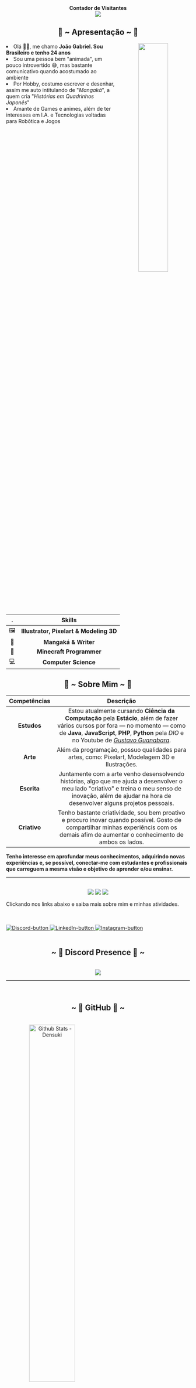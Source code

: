 <!-- 
Links & Modelos
https://github.com/HerXayah/HerXayah/blob/master/README.md
https://devicon.dev/
https://dev.to/envoy_/150-badges-for-github-pnk#social
https://github.com/rafaballerini/rafaballerini/

&nbsp; = Espaço em branco pro texto.
-->

<div align="center"> 
  <strong>Contador de Visitantes</strong><br>
  <img src="https://profile-counter.glitch.me/Densuki/count.svg" />
</div>

<div>
<h2 align="center"> 🦊 ~ Apresentação ~ 🦊 </h2>
  <div align="center">
<img src="https://imgur.com/Y29t28k.png" align="right" width="40%" height="40%">
  </div>
  
<li>Olá 👋🏻, me chamo <strong>João Gabriel. Sou Brasileiro e tenho 24 anos</strong></li>
<!-- <li>No ambiente virutal atendo pelos Pseudônimos de "<strong>Yukiri Densuki</strong>" e "<strong>Ryusei Orihara"</strong></li> -->
<li>Sou uma pessoa bem "animada", um pouco introvertido 😅, mas bastante comunicativo quando acostumado ao ambiente</li>
<li>Por Hobby, costumo escrever e desenhar, assim me auto intitulando de "<em>Mangaká</em>", a quem cria "<em>Histórias em Quadrinhos Japonês</em>"</li>
<li>Amante de Games e animes, além de ter interesses em I.A. e Tecnologias voltadas para Robôtica e Jogos</li>
<br><br><br>
</div>

  | . | Skills |
  | :------: | :------: |
  | 🖼 | **Illustrator, Pixelart & Modeling 3D** |
  | 📖 | **Mangaká & Writer** |
  | 🧱 | **Minecraft Programmer** |
  | 💻 | **Computer Science** |

<div>
<h2 align="center"> 🦊 ~ Sobre Mim ~ 🦊 </h2>
  <div align="center">
<!-- <img src="https://64.media.tumblr.com/e1f1c97123ae217eb731500e502e0083/tumblr_n9dxcikmIU1qc9zfzo7_r1_250.gif" align="left"> -->
  </div>

  | Competências | Descrição |
  | :------: | :------: |
  | **Estudos** | Estou atualmente cursando **Ciência da Computação** pela **Estácio**, além de fazer vários cursos por fora — no momento — como de **Java**, **JavaScript**, **PHP**, **Python** pela *DIO* e no Youtube de *[Gustavo Guanabara](https://www.youtube.com/c/CursoemVídeo/)*. |
  | **Arte** | Além da programação, possuo qualidades para artes, como: Pixelart, Modelagem 3D e Ilustrações. |
  | **Escrita** | Juntamente com a arte venho desensolvendo histórias, algo que me ajuda a desenvolver o meu lado "criativo" e treina o meu senso de inovação, além de ajudar na hora de desenvolver alguns projetos pessoais. |
  | **Criativo** | Tenho bastante criatividade, sou bem proativo e procuro inovar quando possível. Gosto de compartilhar minhas experiêncis com os demais afim de aumentar o conhecimento de ambos os lados. |

  **Tenho interesse em aprofundar meus conhecimentos, adquirindo novas experiências e, se possível, conectar-me com estudantes e profissionais que carreguem a mesma visão e objetivo de aprender e/ou ensinar.**
</div>
<hr><br>

<!-- <div>
  <h2 align="center">~ 📇 𝓚𝓷𝓸𝔀𝓵𝓮𝓭𝓰𝓮 📇 ~</h2>
  <br>
  <div align="center">
    <img src="https://i.pinimg.com/originals/8d/4b/77/8d4b77c44b7a68c0fd609411e2c0ec3c.gif" align="right">
  </div>
</div> -->
<!-- <div>
  <br>
  <p align="center">
  </p>
  <br>
</div> -->

<div>
  <div align="center">
    <!-- LANGUAGES -->
    <img src="https://img.shields.io/badge/HTML5-E34F26?style=for-the-badge&logo=html5&logoColor=white" />
    <img src="https://img.shields.io/badge/java-%23ED8B00.svg?style=for-the-badge&logo=openjdk&logoColor=white" />
    <img src="https://img.shields.io/badge/CSS3-1572B6?style=for-the-badge&logo=css3&logoColor=white" />
    <!--     
    <img src="https://img.shields.io/badge/PHP-777BB4?style=for-the-badge&logo=php&logoColor=white" />
    <img src="https://img.shields.io/badge/Python-14354C?style=for-the-badge&logo=python&logoColor=white" />
    <img src="https://img.shields.io/badge/JavaScript-323330?style=for-the-badge&logo=javascript&logoColor=F7DF1E" />
    <img src="https://img.shields.io/badge/Node.js-43853D?style=for-the-badge&logo=node.js&logoColor=white" />
    <img src="https://img.shields.io/badge/TypeScript-007ACC?style=for-the-badge&logo=typescript&logoColor=white" />
    <img src="https://img.shields.io/badge/Kotlin-0095D5?&style=for-the-badge&logo=kotlin&logoColor=white" />
    <img src="https://img.shields.io/badge/Lua-2C2D72?style=for-the-badge&logo=lua&logoColor=white" />
    <img src="https://img.shields.io/badge/React-20232A?style=for-the-badge&logo=react&logoColor=61DAFB" />
    <img src="https://img.shields.io/badge/Vue.js-35495E?style=for-the-badge&logo=vue.js&logoColor=4FC08D" />
    <img src="https://img.shields.io/badge/Angular-DD0031?style=for-the-badge&logo=angular&logoColor=white" />
    <img src="https://img.shields.io/badge/AngularJS-E23237?style=for-the-badge&logo=angularjs&logoColor=white" />
    -->
    <!-- FRAMEWORKS -->
    <!--
    <img src="https://img.shields.io/badge/Bootstrap-563D7C?style=for-the-badge&logo=bootstrap&logoColor=white" />
    <img src="https://img.shields.io/badge/jQuery-0769AD?style=for-the-badge&logo=jquery&logoColor=white" />
    <img src="https://img.shields.io/badge/Spring-6DB33F?style=for-the-badge&logo=spring&logoColor=white" />
    <img src="https://img.shields.io/badge/semantic%20ui%20react-35BDB2?style=for-the-badge&logo=semanticuireact&logoColor=white" />
    -->
    <!-- DATA BASE -->
    <!--
    <img src="https://img.shields.io/badge/MySQL-00000F?style=for-the-badge&logo=mysql&logoColor=white" />
    <img src="https://img.shields.io/badge/MongoDB-4EA94B?style=for-the-badge&logo=mongodb&logoColor=white" />
    <img src="https://img.shields.io/badge/PostgreSQL-316192?style=for-the-badge&logo=postgresql&logoColor=white" />
    <img src="https://img.shields.io/badge/MariaDB-003545?style=for-the-badge&logo=mariadb&logoColor=white" />
    -->
    <!-- EDUCATION -->
    <!--
    <img src="https://img.shields.io/badge/freecodecamp-27273D?style=for-the-badge&logo=freecodecamp&logoColor=white" />
    <img src="https://img.shields.io/badge/Khan%20Academy-14BF96?style=for-the-badge&logo=Khan%20Academy&logoColor=white" />
    <img src="https://img.shields.io/badge/MDN_Web_Docs-black?style=for-the-badge&logo=mdnwebdocs&logoColor=white" />
    <img src="https://img.shields.io/badge/Udemy-EC5252?style=for-the-badge&logo=Udemy&logoColor=white" />
    <img src="https://img.shields.io/badge/skill%20share-002333?style=for-the-badge&logo=skillshare&logoColor=white" />
    -->
    <!-- DESKTOP | IDE -->
    <!--
    <img src="https://img.shields.io/badge/Android_Studio-3DDC84?style=for-the-badge&logo=android-studio&logoColor=white" />
    <img src="https://img.shields.io/badge/apache%20netbeans-1B6AC6?style=for-the-badge&logo=apache%20netbeans%20IDE&logoColor=white" />
    <img src="https://img.shields.io/badge/Arduino_IDE-00979D?style=for-the-badge&logo=arduino&logoColor=white" />
    <img src="https://img.shields.io/badge/Atom-66595C?style=for-the-badge&logo=Atom&logoColor=white" />
    <img src="https://img.shields.io/badge/Eclipse-2C2255?style=for-the-badge&logo=eclipse&logoColor=white" />
    <img src="https://img.shields.io/badge/IntelliJ_IDEA-000000.svg?style=for-the-badge&logo=intellij-idea&logoColor=white" />
    <img src="https://img.shields.io/badge/Notepad++-90E59A.svg?style=for-the-badge&logo=notepad%2B%2B&logoColor=black" />
    <img src="https://img.shields.io/badge/PyCharm-000000.svg?&style=for-the-badge&logo=PyCharm&logoColor=white" />
    <img src="https://img.shields.io/badge/replit-667881?style=for-the-badge&logo=replit&logoColor=white" />
    <img src="https://img.shields.io/badge/Glitch-2800ff?style=for-the-badge&logo=glitch&logoColor=white" />
    <img src="https://img.shields.io/badge/Visual_Studio_Code-0078D4?style=for-the-badge&logo=visual%20studio%20code&logoColor=white" />
    
    <img src="https://img.shields.io/badge/Heroku-430098?style=for-the-badge&logo=heroku&logoColor=white" />
    -->
    <!-- ARTS -->
    <!--
    <img src="https://aleen42.github.io/badges/src/photoshop.svg" />
    <img src="https://aleen42.github.io/badges/src/illustrator.svg" />
    
    <img src="https://img.shields.io/badge/Itch.io-FA5C5C?style=for-the-badge&logo=itchdotio&logoColor=white" />
    <img src="https://img.shields.io/badge/Adobe%20Photoshop-31A8FF?style=for-the-badge&logo=Adobe%20Photoshop&logoColor=black" />
    <img src="https://img.shields.io/badge/blender-%23F5792A.svg?style=for-the-badge&logo=blender&logoColor=white" />
    <img src="https://img.shields.io/badge/Canva-%2300C4CC.svg?&style=for-the-badge&logo=Canva&logoColor=white" />
    <img src="https://img.shields.io/badge/Figma-F24E1E?style=for-the-badge&logo=figma&logoColor=white" />
    <img src="https://img.shields.io/badge/Krita-203759?style=for-the-badge&logo=krita&logoColor=EEF37B" />
    -->
    <!-- OTHERS | IDE -->
    <!--
    <img src="https://img.shields.io/badge/Microsoft-666666?style=for-the-badge&logo=microsoft&logoColor=white" />

    <img src="https://img.shields.io/badge/Made%20for-VSCode-1f425f.svg" />
    <img src="https://img.shields.io/badge/Made%20with-Markdown-1f425f.svg" />
    <img src="http://ForTheBadge.com/images/badges/made-with-python.svg" />
    
    <img src="https://img.shields.io/badge/Markdown-000000?style=for-the-badge&logo=markdown&logoColor=white" />

    <img src="https://img.shields.io/badge/GIT-E44C30?style=for-the-badge&logo=git&logoColor=white" />
    <img src="https://img.shields.io/badge/powershell-5391FE?style=for-the-badge&logo=powershell&logoColor=white" />
    <img src="https://img.shields.io/badge/windows%20terminal-4D4D4D?style=for-the-badge&logo=windows%20terminal&logoColor=white" />
    
    <img src="https://img.shields.io/badge/Todoist-E44332?style=for-the-badge&logo=todoist&logoColor=white" />
    <img src="https://img.shields.io/badge/Trello-0052CC?style=for-the-badge&logo=trello&logoColor=white" />
    <img src="https://img.shields.io/badge/Notion-000000?style=for-the-badge&logo=notion&logoColor=white" />
    <img src="https://img.shields.io/badge/Microsoft_Office-D83B01?style=for-the-badge&logo=microsoft-office&logoColor=white" />

    <img src="https://img.shields.io/badge/Arduino-00979D?style=for-the-badge&logo=Arduino&logoColor=white" />
    <img src="https://img.shields.io/badge/Raspberry%20Pi-A22846?style=for-the-badge&logo=Raspberry%20Pi&logoColor=white" />
    -->
    <!-- MAINTAINED -->
    <!--
    <img src="https://img.shields.io/badge/Maintained%3F-yes-green.svg" />
    <img src="https://img.shields.io/badge/Maintained%3F-no-red.svg" />
    <img src="http://unmaintained.tech/badge.svg" />
    -->
    <!-- GITHUB -->
    <!--
    <img src="https://img.shields.io/github/license/{username}/{repo-name}.svg" />
    <img src="https://img.shields.io/github/realese/{username}/{repo-name}.svg" />
    <img src="https://img.shields.io/github/commits-since/{username}/{repo-name}/{version}.svg" />
    <img src="https://img.shields.io/github/downloads/{username}/{repo-name}/total.svg" />
    <img src="https://img.shields.io/github/forks/{username}/{repo-name}.svg" />
    <img src="https://img.shields.io/github/stars/{username}/{repo-name}.svg" />
    <img src="https://img.shields.io/github/watchers/{username}/{repo-name}.svg" />
    <img src="https://img.shields.io/github/followers/{username}.svg?style=social&label=Follow&maxAge=2592000" />
    <img src="https://img.shields.io/github/issues/{username}/{repo-name}.svg" />
    <img src="https://img.shields.io/github/issues-closed/{username}/{repo-name}.svg" />
    <img src="https://img.shields.io/github/issues-pr/{username}/{repo-name}.svg" />
    <img src="https://img.shields.io/github/issues-pr-closed/{username}/{repo-name}.svg" />
    <img src="https://badge-size.herokuapp.com/{username}/{repo}/{branch}/{filename}" />
    <img src="https://github-readme-stats.vercel.app/api?username={username}&theme=blue-green" />
    <img src="https://github-readme-stats.vercel.app/api?username={username}&theme=blue-green" />
    <img src="https://github-readme-stats.vercel.app/api/top-langs/?username={username}&theme=blue-green" />
    <img src="https://starchart.cc/{username}/{repo}.svg" />
    -->
  </div>

  <h2 align="center">📝 ~ 𝓒𝓸𝓷𝓽𝓪𝓬𝓽 ~ 📝</h2>
    <div align="center">
<!--   <img src="https://i.imgur.com/KXx0cCx.gif" align="right" width="373.5px" height="208.5px"> -->
    </div>
  <p>Clickando nos links abaixo e saiba mais sobre mim e minhas atividades.</p>
</div>
<br>

<div style="display: inline_block"><br>
  <a href="https://discord.com/users/568923940768972808">
    <img alt="Discord-button" src="https://img.shields.io/badge/Discord-7289DA?style=for-the-badge&logo=discord&logoColor=white" />
  </a>
<!--   <a href="https://www.pinterest.com/">
    <img alt="Pinterest-button" src="https://img.shields.io/badge/-pinterest-black?style=for-the-badge&logo=pinterest&logoColor=white&labelColor=red&color=red" />
  </a> -->
  <a href="https://www.linkedin.com/in/">
    <img alt="LinkedIn-button" src="https://img.shields.io/badge/LinkedIn-0077B5?style=for-the-badge&logo=linkedin&logoColor=white" />
  </a>
  <a href="https://www.instagram.com/yukiridensuki">
    <img alt="Instagram-button" src="https://img.shields.io/badge/-Instagram-%23E4405F?style=for-the-badge&logo=instagram&logoColor=white" />
  </a>
</div>


<!-- SOCIAL -->
<!--
     <a href="https://www.youtube.com/channel/UC_-uuuZbY0AAt9CViNzvc-Q" target="_blank"><img src="https://img.shields.io/badge/YouTube-FF0000?style=for-the-badge&logo=youtube&logoColor=white" target="_blank"></a>

    <img src="https://img.shields.io/badge/Gmail-D14836?style=for-the-badge&logo=gmail&logoColor=white" />
    <img src="https://img.shields.io/badge/Microsoft_Outlook-0078D4?style=for-the-badge&logo=microsoft-outlook&logoColor=white" />
    <img src="https://img.shields.io/badge/WhatsApp-25D366?style=for-the-badge&logo=whatsapp&logoColor=white" />
    <img src="https://img.shields.io/badge/Telegram-2CA5E0?style=for-the-badge&logo=telegram&logoColor=white" />

    <img src="https://aleen42.github.io/badges/src/pinterest.svg" />
    <img src="https://aleen42.github.io/badges/src/reddit.svg" />
    <img src="https://aleen42.github.io/badges/src/stackoverflow.svg" />

    <img src="https://img.shields.io/badge/YouTube-FF0000?style=for-the-badge&logo=youtube&logoColor=white" />
    <img src="https://img.shields.io/badge/Twitch-9146FF?style=for-the-badge&logo=twitch&logoColor=white" />
    <img src="https://img.shields.io/badge/workspace-143157?style=for-the-badge&logo=NX&logoColor=white" />
    <img src="https://img.shields.io/badge/Codepen-000000?style=for-the-badge&logo=codepen&logoColor=white" />
    <img src="https://img.shields.io/badge/GitHub-100000?style=for-the-badge&logo=github&logoColor=white" />
    <img src="https://img.shields.io/badge/Instagram-E4405F?style=for-the-badge&logo=instagram&logoColor=white" />
    <img src="https://img.shields.io/badge/-LeetCode-FFA116?style=for-the-badge&logo=LeetCode&logoColor=black" />
    <img src="https://img.shields.io/badge/LinkedIn-0077B5?style=for-the-badge&logo=linkedin&logoColor=white" />
    <img src="https://img.shields.io/badge/Pinterest-%23E60023.svg?&style=for-the-badge&logo=Pinterest&logoColor=white" />
    <img src="https://img.shields.io/badge/Reddit-FF4500?style=for-the-badge&logo=reddit&logoColor=white" />
    <img src="https://img.shields.io/badge/-Sololearn-3a464b?style=for-the-badge&logo=Sololearn&logoColor=white" />
    <img src="https://img.shields.io/badge/Stack_Overflow-FE7A16?style=for-the-badge&logo=stack-overflow&logoColor=white" />
    <img src="https://img.shields.io/badge/TikTok-000000?style=for-the-badge&logo=tiktok&logoColor=white" />
    <img src="https://img.shields.io/badge/Tumblr-%2336465D.svg?&style=for-the-badge&logo=Tumblr&logoColor=white" />
    <img src="https://img.shields.io/badge/Twitter-1DA1F2?style=for-the-badge&logo=twitter&logoColor=white" />
-->
<br>

<div>
  <h2 align="center">~ 📇 Discord Presence 📇 ~</h2>
  <br>
  <div align="center">
<!--     <img src="https://i.pinimg.com/originals/8d/4b/77/8d4b77c44b7a68c0fd609411e2c0ec3c.gif" align="right"> -->
  </div>

  <div align="center">
    <a href="https://discord.com/users/568923940768972808">
      <img src="https://lanyard.kyrie25.me/api/568923940768972808?useDisplayName=true?imgStyle=square&imgBorderRadius=15px?waveColor=5D00FF&waveSpotifyColor=9E60FF" />
    </a>
  </div>
</div>

<hr><br>

<div>
  <h2 align="center">~ 📇 GitHub 📇 ~</h2>
  <br>
  <div align="center">
<!--     <img src="https://i.pinimg.com/originals/8d/4b/77/8d4b77c44b7a68c0fd609411e2c0ec3c.gif" align="right"> -->
  </div>
  <div align="center">
  <img height="50%" align="left" alt="Github Stats - Densuki" src="https://github-readme-stats.vercel.app/api?username=Densuki&show_icons=true&locale=pt-br&border_radius=10&show=discussions_started,discussions_answered&hide=prs,contribs&theme=aura#gh-dark-mode-only"/>
  
  <!-- 
  <img width="450" align="right" alt="Github Stats - Densuki" src="https://github-readme-stats.vercel.app/api?username=Densuki&show_icons=true&locale=pt-br&border_radius=10&show=discussions_started,discussions_answered&hide=prs,contribs&theme=tokyonight#gh-light-mode-only"/> 
  -->
  </div>
  <br>
  <div align="center">
    <img height="50%" align="right" src="https://github-readme-stats.vercel.app/api/top-langs?username=Densuki&layout=compact&langs_count=4&card_width=320&locale=pt-br&theme=aura" />
  </div>
</div>
